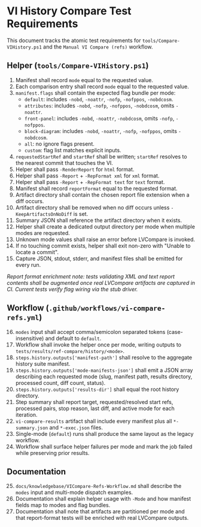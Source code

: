 ﻿# VI History Compare Test Requirements

This document tracks the atomic test requirements for `tools/Compare-VIHistory.ps1` and the
`Manual VI Compare (refs)` workflow.

## Helper (`tools/Compare-VIHistory.ps1`)

1. Manifest shall record `mode` equal to the requested value.
2. Each comparison entry shall record `mode` equal to the requested value.
3. `manifest.flags` shall contain the expected flag bundle per mode:
   - `default`: includes `-nobd`, `-noattr`, `-nofp`, `-nofppos`, `-nobdcosm`.
   - `attributes`: includes `-nobd`, `-nofp`, `-nofppos`, `-nobdcosm`, omits `-noattr`.
   - `front-panel`: includes `-nobd`, `-noattr`, `-nobdcosm`, omits `-nofp`, `-nofppos`.
   - `block-diagram`: includes `-nobd`, `-noattr`, `-nofp`, `-nofppos`, omits `-nobdcosm`.
   - `all`: no ignore flags present.
   - `custom`: flag list matches explicit inputs.
4. `requestedStartRef` and `startRef` shall be written; `startRef` resolves to the nearest commit that touches the VI.
5. Helper shall pass `-RenderReport` for `html` format.
6. Helper shall pass `-Report` + `-RepFormat xml` for `xml` format.
7. Helper shall pass `-Report` + `-RepFormat text` for `text` format.
8. Manifest shall record `reportFormat` equal to the requested format.
9. Artifact directory shall contain the chosen report file extension when a diff occurs.
10. Artifact directory shall be removed when no diff occurs unless `-KeepArtifactsOnNoDiff` is set.
11. Summary JSON shall reference the artifact directory when it exists.
12. Helper shall create a dedicated output directory per mode when multiple modes are requested.
13. Unknown mode values shall raise an error before LVCompare is invoked.
14. If no touching commit exists, helper shall exit non-zero with "Unable to locate a commit".
15. Capture JSON, stdout, stderr, and manifest files shall be emitted for every run.

*Report format enrichment note: tests validating XML and text report contents shall be augmented once
real LVCompare artifacts are captured in CI. Current tests verify flag wiring via the stub driver.*

## Workflow (`.github/workflows/vi-compare-refs.yml`)

16. `modes` input shall accept comma/semicolon separated tokens (case-insensitive) and default to `default`.
17. Workflow shall invoke the helper once per mode, writing outputs to `tests/results/ref-compare/history/<mode>`.
18. `steps.history.outputs['manifest-path']` shall resolve to the aggregate history suite manifest.
19. `steps.history.outputs['mode-manifests-json']` shall emit a JSON array describing each requested mode (slug, manifest path, results directory, processed count, diff count, status).
20. `steps.history.outputs['results-dir']` shall equal the root history directory.
21. Step summary shall report target, requested/resolved start refs, processed pairs, stop reason, last diff, and active mode for each iteration.
22. `vi-compare-results` artifact shall include every manifest plus all `*-summary.json` and `*-exec.json` files.
23. Single-mode (`default`) runs shall produce the same layout as the legacy workflow.
24. Workflow shall surface helper failures per mode and mark the job failed while preserving prior results.

## Documentation

25. `docs/knowledgebase/VICompare-Refs-Workflow.md` shall describe the `modes` input and multi-mode dispatch examples.
26. Documentation shall explain helper usage with `-Mode` and how manifest fields map to modes and flag bundles.
27. Documentation shall note that artifacts are partitioned per mode and that report-format tests will be enriched with real LVCompare outputs.
